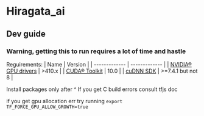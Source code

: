 # Hiragata_ai

## Dev guide
### Warning, getting this to run requires a lot of time and hastle

Reguirements:
| Name | Version |
| ------------- | ------------- |
| [NVIDIA® GPU drivers](https://www.nvidia.com/Download/index.aspx?lang=en-us) | >410.x  |
| [CUDA® Toolkit](https://developer.nvidia.com/cuda-10.0-download-archive)  | 10.0  |
| [cuDNN SDK](https://developer.nvidia.com/rdp/cudnn-download)  | >=7.4.1 but not 8 |

Install packages only after ^
If you get C build errors consult tfjs doc
 
if you get gpu allocation err try running
`export TF_FORCE_GPU_ALLOW_GROWTH=true`
